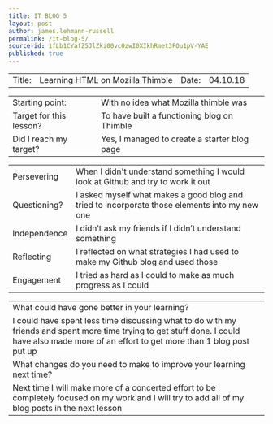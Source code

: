 ```yaml
---
title: IT BLOG 5
layout: post
author: james.lehmann-russell
permalink: /it-blog-5/
source-id: 1fLb1CYafZ5JlZki00vc0zwI0XIkhRmet3FOu1pV-YAE
published: true
---
```

<table>
  <tr>
    <td>Title:</td>
    <td>Learning HTML on Mozilla Thimble</td>
    <td>Date:</td>
    <td>04.10.18</td>
  </tr>
</table>


<table>
  <tr>
    <td>Starting point:</td>
    <td>With no idea what Mozilla thimble was</td>
  </tr>
  <tr>
    <td>Target for this lesson?</td>
    <td>To have built a functioning blog on Thimble</td>
  </tr>
  <tr>
    <td>Did I reach my target? </td>
    <td>Yes, I managed to create a starter blog page</td>
  </tr>
</table>


<table>
  <tr>
    <td>Persevering</td>
    <td>When I didn't understand something I would look at Github and try to work it out</td>
  </tr>
  <tr>
    <td>Questioning?</td>
    <td>I asked myself what makes a good blog and tried to incorporate those elements into my new one</td>
  </tr>
  <tr>
    <td>Independence</td>
    <td>I didn’t ask my friends if I didn’t understand something</td>
  </tr>
  <tr>
    <td>Reflecting</td>
    <td>I reflected on what strategies I had used to make my Github blog and used those</td>
  </tr>
  <tr>
    <td>Engagement</td>
    <td>I tried as hard as I could to make as much progress as I could</td>
  </tr>
</table>


<table>
  <tr>
    <td>What could have gone better in your learning?</td>
    <td></td>
  </tr>
  <tr>
    <td>I could have spent less time discussing what to do with my friends and spent more time trying to get stuff done. I could have also made more of an effort to get more than 1 blog post put up</td>
    <td></td>
  </tr>
  <tr>
    <td>What changes do you need to make to improve your learning next time?</td>
    <td></td>
  </tr>
  <tr>
    <td>Next time I will make more of a concerted effort to be completely focused on my work and I will try to add all of my blog posts in the next lesson</td>
    <td></td>
  </tr>
</table>


